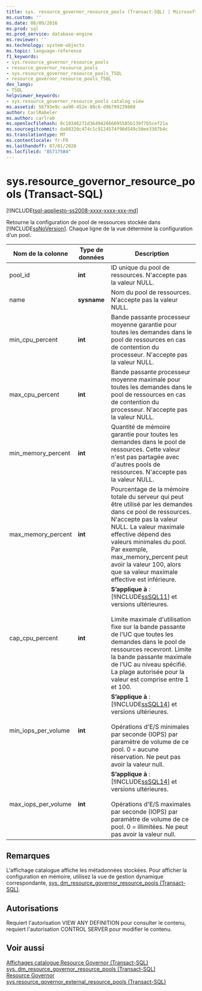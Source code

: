 ```yaml
---
title: sys. resource_governor_resource_pools (Transact-SQL) | Microsoft Docs
ms.custom: ''
ms.date: 08/09/2016
ms.prod: sql
ms.prod_service: database-engine
ms.reviewer: ''
ms.technology: system-objects
ms.topic: language-reference
f1_keywords:
- sys.resource_governor_resource_pools
- resource_governor_resource_pools
- sys.resource_governor_resource_pools_TSQL
- resource_governor_resource_pools_TSQL
dev_langs:
- TSQL
helpviewer_keywords:
- sys.resource_governor_resource_pools catalog view
ms.assetid: 56793e9c-aa90-452e-88c6-d9b799239888
author: CarlRabeler
ms.author: carlrab
ms.openlocfilehash: 0c19346271d364942666095585b139f7b5cef21a
ms.sourcegitcommit: da88320c474c1c9124574f90d549c50ee3387b4c
ms.translationtype: MT
ms.contentlocale: fr-FR
ms.lasthandoff: 07/01/2020
ms.locfileid: "85717584"
---
```

# <a name="sysresource_governor_resource_pools-transact-sql"></a>sys.resource_governor_resource_pools (Transact-SQL)
[!INCLUDE[tsql-appliesto-ss2008-xxxx-xxxx-xxx-md](../../includes/applies-to-version/sqlserver.md)]

  Retourne la configuration de pool de ressources stockée dans [!INCLUDE[ssNoVersion](../../includes/ssnoversion-md.md)]. Chaque ligne de la vue détermine la configuration d'un pool.  
  
|Nom de la colonne|Type de données|Description|  
|-----------------|---------------|-----------------|  
|pool_id|**int**|ID unique du pool de ressources. N'accepte pas la valeur NULL.|  
|name|**sysname**|Nom du pool de ressources. N'accepte pas la valeur NULL.|  
|min_cpu_percent|**int**|Bande passante processeur moyenne garantie pour toutes les demandes dans le pool de ressources en cas de contention du processeur. N'accepte pas la valeur NULL.|  
|max_cpu_percent|**int**|Bande passante processeur moyenne maximale pour toutes les demandes dans le pool de ressources en cas de contention du processeur. N'accepte pas la valeur NULL.|  
|min_memory_percent|**int**|Quantité de mémoire garantie pour toutes les demandes dans le pool de ressources. Cette valeur n'est pas partagée avec d'autres pools de ressources. N'accepte pas la valeur NULL.|  
|max_memory_percent|**int**|Pourcentage de la mémoire totale du serveur qui peut être utilisé par les demandes dans ce pool de ressources. N'accepte pas la valeur NULL. La valeur maximale effective dépend des valeurs minimales du pool. Par exemple, max_memory_percent peut avoir la valeur 100, alors que sa valeur maximale effective est inférieure.|  
|cap_cpu_percent|**int**|**S’applique à** : [!INCLUDE[ssSQL11](../../includes/sssql11-md.md)] et versions ultérieures.<br /><br /> Limite maximale d'utilisation fixe sur la bande passante de l'UC que toutes les demandes dans le pool de ressources recevront. Limite la bande passante maximale de l'UC au niveau spécifié. La plage autorisée pour la valeur est comprise entre 1 et 100.|  
|min_iops_per_volume|**int**|**S’applique à** : [!INCLUDE[ssSQL14](../../includes/sssql14-md.md)] et versions ultérieures.<br /><br /> Opérations d'E/S minimales par seconde (IOPS) par paramètre de volume de ce pool. 0 = aucune réservation. Ne peut pas avoir la valeur null.|  
|max_iops_per_volume|**int**|**S’applique à** : [!INCLUDE[ssSQL14](../../includes/sssql14-md.md)] et versions ultérieures.<br /><br /> Opérations d'E/S maximales par seconde (IOPS) par paramètre de volume de ce pool. 0 = illimitées. Ne peut pas avoir la valeur null.|  
  
## <a name="remarks"></a>Remarques  
 L'affichage catalogue affiche les métadonnées stockées. Pour afficher la configuration en mémoire, utilisez la vue de gestion dynamique correspondante, [sys. dm_resource_governor_resource_pools &#40;Transact-SQL&#41;](../../relational-databases/system-dynamic-management-views/sys-dm-resource-governor-resource-pools-transact-sql.md).  
  
## <a name="permissions"></a>Autorisations  
 Requiert l'autorisation VIEW ANY DEFINITION pour consulter le contenu, requiert l'autorisation CONTROL SERVER pour modifier le contenu.  
  
## <a name="see-also"></a>Voir aussi  
 [Affichages catalogue Resource Governor &#40;Transact-SQL&#41;](../../relational-databases/system-catalog-views/resource-governor-catalog-views-transact-sql.md)   
 [sys. dm_resource_governor_resource_pools &#40;Transact-SQL&#41;](../../relational-databases/system-dynamic-management-views/sys-dm-resource-governor-resource-pools-transact-sql.md)   
 [Resource Governor](../../relational-databases/resource-governor/resource-governor.md)   
 [sys.resource_governor_external_resource_pools &#40;Transact-SQL&#41;](../../relational-databases/system-catalog-views/sys-resource-governor-external-resource-pools-transact-sql.md)  
  
  
